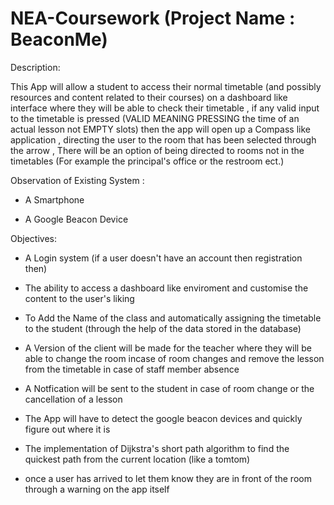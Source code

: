 # NEA-Coursework (Project Name : BeaconMe)

Description:

This App will allow a student to access their normal timetable (and possibly resources and content related to their courses) on a dashboard like interface where they will be able to check their timetable , if any valid input to the timetable is pressed (VALID MEANING PRESSING the time of an actual lesson not EMPTY slots) then the app will open up a Compass like application , directing the user to the room that has been selected through the arrow , There will be an option of being directed to rooms not in the timetables (For example the principal's office or the restroom ect.)



Observation of Existing System :

 - A Smartphone
 
 - A Google Beacon Device



Objectives:

* A Login system (if a user doesn't have an account then registration then)

* The ability to access a dashboard like enviroment and customise the content to the user's liking

* To Add the Name of the class and automatically assigning the timetable to the student (through the help of the data stored in the database)

* A Version of the client will be made for the teacher where they will be able to change the room incase of room changes and remove the lesson from the timetable in case of staff member absence 

* A Notfication will be sent to the student in case of room change or the cancellation of a lesson 

* The App will have to detect the google beacon devices and quickly figure out where it is 

* The implementation of Dijkstra's short path algorithm to find the quickest path from the current location (like a tomtom)

* once a user has arrived to let them know they are in front of the room through a warning on the app itself
